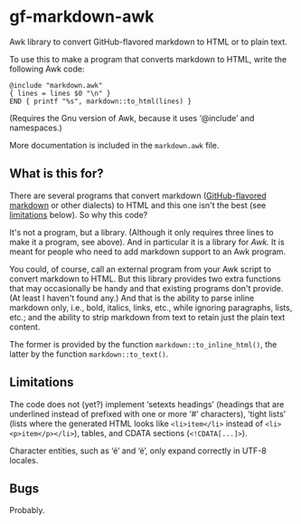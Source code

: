 # gf-markdown-awk
Awk library to convert GitHub-flavored markdown to HTML or to plain text.

To use this to make a program that converts markdown to HTML, write the following Awk code:

    @include "markdown.awk"
    { lines = lines $0 "\n" }
    END { printf "%s", markdown::to_html(lines) }

(Requires the Gnu version of Awk, because it uses ‘@include’ and namespaces.)

More documentation is included in the `markdown.awk` file.

## What is this for?
There are several programs that convert markdown ([GitHub-flavored markdown](https://github.github.com/gfm/) or other dialects) to HTML and this one isn't the best (see [limitations](#limitations) below). So why this code?

It's not a program, but a library. (Although it only requires three lines to make it a program, see above). And in particular it is a library for *Awk.* It is meant for people who need to add markdown support to an Awk program.

You could, of course, call an external program from your Awk script to convert markdown to HTML. But this library provides two extra functions that may occasionally be handy and that existing programs don't provide. (At least I haven't found any.) And that is the ability to parse inline markdown only, i.e., bold, italics, links, etc., while ignoring paragraphs, lists, etc.; and the ability to strip markdown from text to retain just the plain text content.

The former is provided by the function `markdown::to_inline_html()`, the latter by the function `markdown::to_text()`.

## Limitations
The code does not (yet?) implement ‘setexts headings’ (headings that are underlined instead of prefixed with one or more ‘#’ characters), ‘tight lists’ (lists where the generated HTML looks like `<li>item</li>` instead of `<li><p>item</p></li>`), tables, and CDATA sections (`<!CDATA[...]>`).

Character entities, such as ‘&eacute;’ and ‘&#233;’, only expand correctly in UTF-8 locales.

## Bugs
Probably.
